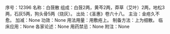 序号：12396
名称：白蔹散
组成：白蔹2两，黄芩2两，莽草（艾叶）2两，地松3两，石灰5两，狗头骨5两（烧灰）。
出处：《圣惠》卷六十八。
主治：金疮久不愈。
加减：None
功效：None
用法用量：用敷疮上。
制备方法：上为细散。
临床应用：None
各家论述：None
用药禁忌：None
附注：None

